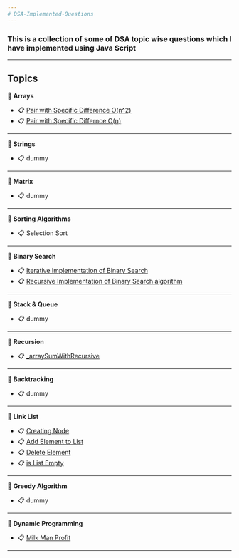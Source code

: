 ```yaml
---
# DSA-Implemented-Questions
---
```

### This is a collection of some of DSA topic wise questions which I have implemented using Java Script
---

## Topics

 :open_file_folder: **Arrays**

 -  :clipboard: [Pair with Specific Difference O(n^2)](https://github.com/kmrraviranjan1/DSA-Implemented-Questions/blob/master/Array/pairWithSpecificDifference1On2.js)
 -  :clipboard:  [Pair with Specific Differnce O(n)](https://github.com/kmrraviranjan1/DSA-Implemented-Questions/blob/master/Array/pairWithSpecificDifference2On.js) 
 ---
  :open_file_folder: **Strings**
 -  :clipboard:  dummy
 ---
 :open_file_folder: **Matrix**
 -  :clipboard:  dummy
 ---
  :open_file_folder: **Sorting Algorithms**
   - :clipboard: Selection Sort
 ---
  :open_file_folder: **Binary Search**
  
   - 	:clipboard:  [Iterative Implementation of Binary Search ](https://github.com/kmrraviranjan1/DSA-Implemented-Questions/blob/master/BinarySearch/iterativeImplementation.js)
   - 	:clipboard:  [Recursive Implementation of Binary Search algorithm](https://github.com/kmrraviranjan1/DSA-Implemented-Questions/blob/master/BinarySearch/recursiveImplementation.js)
---
 :open_file_folder: **Stack & Queue**
 -  :clipboard:  dummy
 ---
 :open_file_folder: **Recursion**
 -  :clipboard:  [_arraySumWithRecursive](https://github.com/kmrraviranjan1/DSA-Implemented-Questions/blob/master/Recursion/01_arraySumWithRecursive.js)
 ---
 :open_file_folder: **Backtracking**
  -  :clipboard:  dummy
 ---
 :open_file_folder: **Link List**
 -  :clipboard:  [Creating Node](https://github.com/kmrraviranjan1/DSA-Implemented-Questions/blob/master/LinkedList/01_node.js)
 -  :clipboard: [Add Element to List](https://github.com/kmrraviranjan1/DSA-Implemented-Questions/blob/master/LinkedList/02_addElem.js)
 -  :clipboard: [Delete Element](https://github.com/kmrraviranjan1/DSA-Implemented-Questions/blob/master/LinkedList/03_deleteElem.js)
 -  :clipboard:  [is List Empty](https://github.com/kmrraviranjan1/DSA-Implemented-Questions/blob/master/LinkedList/04_isEmpty.js)
 ---
  :open_file_folder: **Greedy Algorithm**
  -  :clipboard:  dummy
 ---
  :open_file_folder: **Dynamic Programming**
 -  :clipboard: [Milk Man Profit](https://github.com/kmrraviranjan1/DSA-Implemented-Questions/blob/master/DP/memoization/milkManProfit.js)
 ---
